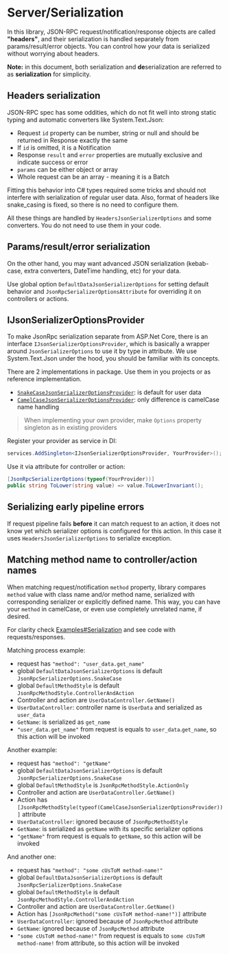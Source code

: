 # Server/Serialization

In this library, JSON-RPC request/notification/response objects are called **"headers"**, and their serialization is
handled separately from params/result/error objects. You can control how your data is serialized without worrying about headers.

**Note:** in this document, both serialization and **de**serialization are referred to as **serialization** for simplicity.

## Headers serialization

JSON-RPC spec has some oddities, which do not fit well into strong static typing and automatic converters like System.Text.Json:

* Request `id` property can be number, string or null and should be returned in Response exactly the same 
* If `id` is omitted, it is a Notification
* Response `result` and `error` properties are mutually exclusive and indicate success or error
* `params` can be either object or array
* Whole request can be an array - meaning it is a Batch

Fitting this behavior into C# types required some tricks and should not interfere with serialization of regular user data.
Also, format of headers like snake_casing is fixed, so there is no need to configure them.

All these things are handled by `HeadersJsonSerializerOptions` and some converters. You do not need to use them in your code.

## Params/result/error serialization

On the other hand, you may want advanced JSON serialization (kebab-case, extra converters, DateTime handling, etc) for your data.

Use global option `DefaultDataJsonSerializerOptions` for setting default behavior and `JsonRpcSerializerOptionsAttribute` for overriding it on controllers or actions.

## IJsonSerializerOptionsProvider

To make JsonRpc serialization separate from ASP.Net Core, there is an interface `IJsonSerializerOptionsProvider`,
which is basically a wrapper around `JsonSerializerOptions` to use it by type in attribute.
We use System.Text.Json under the hood, you should be familiar with its concepts. 

There are 2 implementations in package. Use them in you projects or as reference implementation.

* [`SnakeCaseJsonSerializerOptionsProvider`](https://github.com/tochka-public/Tochka.JsonRpc/blob/master/src/Tochka.JsonRpc.Server/Serialization/SnakeCaseJsonSerializerOptionsProvider.cs): is default for user data
* [`CamelCaseJsonSerializerOptionsProvider`](https://github.com/tochka-public/Tochka.JsonRpc/blob/master/src/Tochka.JsonRpc.Server/Serialization/CamelCaseJsonSerializerOptionsProvider.cs): only difference is camelCase name handling

> When implementing your own provider, make `Options` property singleton as in existing providers

Register your provider as service in DI:

```cs
services.AddSingleton<IJsonSerializerOptionsProvider, YourProvider>();
```

Use it via attribute for controller or action:

```cs
[JsonRpcSerializerOptions(typeof(YourProvider))]
public string ToLower(string value) => value.ToLowerInvariant();
```

## Serializing early pipeline errors

If request pipeline fails **before** it can match request to an action, it does not know yet which serializer options is configured for this action.
In this case it uses `HeadersJsonSerializerOptions` to serialize exception.

## Matching method name to controller/action names

When matching request/notification `method` property,
library compares `method` value with class name and/or method name, serialized with corresponding serializer or explicitly defined name.
This way, you can have your `method` in camelCase, or even use completely unrelated name, if desired.

For clarity check [Examples#Serialization](examples?id=serialization) and see code with requests/responses.

Matching process example:

* request has `"method": "user_data.get_name"`
* global `DefaultDataJsonSerializerOptions` is default `JsonRpcSerializerOptions.SnakeCase`
* global `DefaultMethodStyle` is default `JsonRpcMethodStyle.ControllerAndAction`
* Controller and action are `UserDataController.GetName()`
* `UserDataController`: controller name is `UserData` and serialized as `user_data`
* `GetName`: is serialized as `get_name`
* `"user_data.get_name"` from request is equals to `user_data`.`get_name`, so this action will be invoked

Another example:

* request has `"method": "getName"`
* global `DefaultDataJsonSerializerOptions` is default `JsonRpcSerializerOptions.SnakeCase`
* global `DefaultMethodStyle` is `JsonRpcMethodStyle.ActionOnly`
* Controller and action are `UserDataController.GetName()`
* Action has `[JsonRpcMethodStyle(typeof(CamelCaseJsonSerializerOptionsProvider))]` attribute
* `UserDataController`: ignored because of `JsonRpcMethodStyle`
* `GetName`: is serialized as `getName` with its specific serializer options
* `"getName"` from request is equals to `getName`, so this action will be invoked

And another one:

* request has `"method": "some cUsToM method-name!"`
* global `DefaultDataJsonSerializerOptions` is default `JsonRpcSerializerOptions.SnakeCase`
* global `DefaultMethodStyle` is default `JsonRpcMethodStyle.ControllerAndAction`
* Controller and action are `UserDataController.GetName()`
* Action has `[JsonRpcMethod("some cUsToM method-name!")]` attribute
* `UserDataController`: ignored because of `JsonRpcMethod` attribute
* `GetName`: ignored because of `JsonRpcMethod` attribute
* `"some cUsToM method-name!"` from request is equals to `some cUsToM method-name!` from attribute, so this action will be invoked
